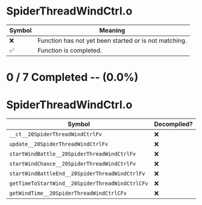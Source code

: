 # SpiderThreadWindCtrl.o
| Symbol | Meaning 
| ------------- | ------------- 
| :x: | Function has not yet been started or is not matching. 
| :white_check_mark: | Function is completed. 


# 0 / 7 Completed -- (0.0%)
# SpiderThreadWindCtrl.o
| Symbol | Decompiled? |
| ------------- | ------------- |
| `__ct__20SpiderThreadWindCtrlFv` | :x: |
| `update__20SpiderThreadWindCtrlFv` | :x: |
| `startWindBattle__20SpiderThreadWindCtrlFv` | :x: |
| `startWindChance__20SpiderThreadWindCtrlFv` | :x: |
| `startWindBattleEnd__20SpiderThreadWindCtrlFv` | :x: |
| `getTimeToStartWind__20SpiderThreadWindCtrlCFv` | :x: |
| `getWindTime__20SpiderThreadWindCtrlCFv` | :x: |
